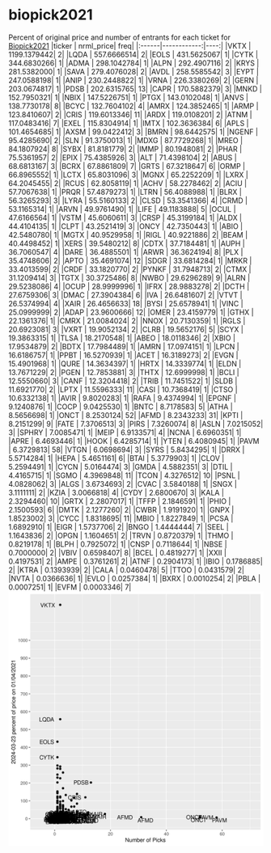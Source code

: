 # biopick2021
Percent of original price and number of entrants for each ticket for [Biopick2021](https://twitter.com/hashtag/Biopick2021)
|ticker |   nrml_price| freq|
|:------|------------:|----:|
|VKTX   | 1199.1379442|    2|
|LQDA   |  557.6666514|    2|
|EOLS   |  431.5625067|    1|
|CYTK   |  344.6830266|    1|
|ADMA   |  298.1042784|    1|
|ALPN   |  292.4907116|    2|
|KRYS   |  281.5382000|    1|
|SAVA   |  279.4076028|    2|
|AVDL   |  258.5585542|    3|
|EYPT   |  247.0588198|    1|
|ANIP   |  230.2448822|    1|
|VRNA   |  226.3380269|    2|
|GERN   |  203.0674817|    1|
|PDSB   |  202.6315765|   13|
|CAPR   |  170.5882379|    3|
|MNKD   |  152.7950321|    1|
|NBIX   |  147.5226751|    1|
|PTGX   |  143.0102048|    1|
|ANVS   |  138.7730178|    8|
|BCYC   |  132.7604102|    4|
|AMRX   |  124.3852465|    1|
|ARMP   |  123.8410607|    2|
|CRIS   |  119.6013346|   11|
|ARDX   |  119.0108201|    2|
|ATNM   |  117.0483416|    7|
|EXEL   |  115.8304914|    1|
|IMTX   |  102.3636384|    6|
|APLS   |  101.4654685|    1|
|AXSM   |   99.0422412|    3|
|BMRN   |   98.6442575|    1|
|NGENF  |   95.4285690|    2|
|SLN    |   91.3750013|    1|
|MDXG   |   87.7729268|    1|
|MREO   |   84.1807924|    8|
|SYBX   |   81.8181779|    2|
|IMMP   |   80.1948081|    2|
|PHAR   |   75.5361957|    2|
|EPIX   |   75.4385926|    3|
|ALT    |   71.4398104|    2|
|ABUS   |   68.6813167|    3|
|BCRX   |   67.8861809|    7|
|GRTS   |   67.3218647|    6|
|ORMP   |   66.8965552|    1|
|LCTX   |   65.8031096|    3|
|MGNX   |   65.2252209|    1|
|LXRX   |   64.2045455|    2|
|RCUS   |   62.8058119|    1|
|ACHV   |   58.2278462|    2|
|ACIU   |   57.7067638|    1|
|PRQR   |   57.4879273|    1|
|LTRN   |   56.4088988|    1|
|BLRX   |   56.3265293|    3|
|LYRA   |   55.5160133|    2|
|CLSD   |   53.3541366|    4|
|CRMD   |   53.1165314|    1|
|ARVN   |   49.9761490|    1|
|LIFE   |   49.1183888|    5|
|OCUL   |   47.6166564|    1|
|VSTM   |   45.6060611|    3|
|CRSP   |   45.3199184|    1|
|ALDX   |   44.4104135|    1|
|CLPT   |   43.2521419|    3|
|ONCY   |   42.7350443|    1|
|ABIO   |   42.5480780|    1|
|MGTX   |   40.9529958|    1|
|RIGL   |   40.9221886|    2|
|BEAM   |   40.4498452|    1|
|XERS   |   39.5480212|    8|
|CDTX   |   37.7184481|    1|
|AUPH   |   36.7060547|    4|
|DARE   |   36.4885501|    1|
|ARWR   |   36.3624194|    8|
|PLX    |   35.4748606|    2|
|APTO   |   35.4691074|   12|
|SDGR   |   33.6814284|    1|
|MRKR   |   33.4013599|    2|
|CRDF   |   33.1820770|    2|
|PYNKF  |   31.7948713|    2|
|CTMX   |   31.1209414|    3|
|TGTX   |   30.3725486|    8|
|NWBO   |   29.6296289|    9|
|ALRN   |   29.5238086|    4|
|OCUP   |   28.9999996|    1|
|IFRX   |   28.9883278|    2|
|DCTH   |   27.6759306|    3|
|DMAC   |   27.3904384|    6|
|IVA    |   26.6481607|    2|
|VTVT   |   26.5374994|    4|
|XAIR   |   26.4656633|   18|
|BYSI   |   25.6578941|    1|
|VINC   |   25.0999999|    2|
|ADAP   |   23.9600666|   12|
|OMER   |   23.4159779|    1|
|GTHX   |   22.1361376|    1|
|CMRX   |   21.0084024|    2|
|NNOX   |   20.7130359|    1|
|RGLS   |   20.6923081|    3|
|VXRT   |   19.9052134|    2|
|CLRB   |   19.5652176|    5|
|SCYX   |   19.3863315|    1|
|TLSA   |   18.2170548|    1|
|ABEO   |   18.0118346|    2|
|XBIO   |   17.9534879|    2|
|BDTX   |   17.7984489|    1|
|AMRN   |   17.0974151|    1|
|LPCN   |   16.6186757|    1|
|PPBT   |   16.5270939|    1|
|ACET   |   16.3189273|    2|
|EVGN   |   15.4901968|    1|
|QURE   |   14.3634397|    1|
|HRTX   |   14.3339774|    1|
|ELDN   |   13.7671229|    2|
|PGEN   |   12.7853881|    3|
|THTX   |   12.6999998|    1|
|BCLI   |   12.5550660|    3|
|CANF   |   12.3204418|    2|
|TRIB   |   11.7451522|    1|
|SLDB   |   11.6921770|    2|
|LPTX   |   11.5596333|   11|
|CASI   |   10.7368419|    1|
|CTSO   |   10.6332138|    1|
|AVIR   |    9.8020283|    1|
|RAFA   |    9.4374994|    1|
|EPGNF  |    9.1240876|    1|
|COCP   |    9.0425530|    1|
|BNTC   |    8.7178583|    5|
|ATHA   |    8.5656698|    1|
|ONCT   |    8.2530124|   52|
|AFMD   |    8.2343233|   31|
|KPTI   |    8.2151299|    9|
|FATE   |    7.3706513|    3|
|PIRS   |    7.3260074|    8|
|ASLN   |    7.0215052|    3|
|SPHRY  |    7.0085471|    1|
|MEIP   |    6.9133571|    4|
|NCNA   |    6.6960351|    1|
|APRE   |    6.4693446|    1|
|HOOK   |    6.4285714|    1|
|YTEN   |    6.4080945|    1|
|PAVM   |    6.3729813|   58|
|VTGN   |    6.0698694|    3|
|SYRS   |    5.8434295|    1|
|DRRX   |    5.5714284|    1|
|HEPA   |    5.4651161|    6|
|BTAI   |    5.3779903|    1|
|CLOV   |    5.2594491|    1|
|CYCN   |    5.0164474|    3|
|GMDA   |    4.5882351|    3|
|DTIL   |    4.4165715|    1|
|SGMO   |    4.3969848|   11|
|TCON   |    4.3276512|   10|
|PSNL   |    4.0828062|    3|
|ALGS   |    3.6734693|    2|
|CVAC   |    3.5840188|    1|
|SNGX   |    3.1111111|    2|
|KZIA   |    3.0066818|    4|
|CYDY   |    2.6800670|    3|
|KALA   |    2.3294460|   10|
|GRTX   |    2.2807017|    1|
|TFFP   |    2.1846591|    1|
|PHIO   |    2.1500593|    6|
|DMTK   |    2.1277260|    2|
|CWBR   |    1.9191920|    1|
|GNPX   |    1.8523002|    3|
|CYCC   |    1.8318695|   11|
|MBIO   |    1.8227849|    1|
|PCSA   |    1.6892910|    1|
|EIGR   |    1.5737706|    2|
|BNGO   |    1.4444444|    7|
|SEEL   |    1.1643836|    2|
|OPGN   |    1.1604651|    2|
|TRVN   |    0.8720379|    1|
|THMO   |    0.8219178|    1|
|BLPH   |    0.7925072|    1|
|CNSP   |    0.7118644|    1|
|NBSE   |    0.7000000|    2|
|VBIV   |    0.6598407|    8|
|BCEL   |    0.4819277|    1|
|XXII   |    0.4197531|    2|
|AMPE   |    0.3761261|    2|
|ATNF   |    0.2904173|    1|
|IBIO   |    0.1786885|    2|
|KTRA   |    0.1393939|    2|
|CALA   |    0.0460478|    5|
|TTOO   |    0.0431579|    2|
|NVTA   |    0.0366636|    1|
|EVLO   |    0.0257384|    1|
|BXRX   |    0.0010254|    2|
|PBLA   |    0.0007251|    1|
|EVFM   |    0.0003346|    7|
![retvspicks](biopicks.png?raw=true)
